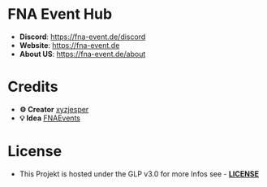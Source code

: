 # FNA Event Hub

- **Discord**: https://fna-event.de/discord
- **Website**: https://fna-event.de
- **About US**: https://fna-event.de/about


# Credits

- **⚙ Creator** [xyzjesper](https://xyzjesper.dev)
- **💡 Idea**    [FNAEvents](https://fna-events.de)


# License

- This Projekt is hosted under the GLP v3.0 for more Infos see - **[LICENSE](https://github.com/xyzjesper/FNAEventHub?tab=GPL-3.0-1-ov-file)**
 